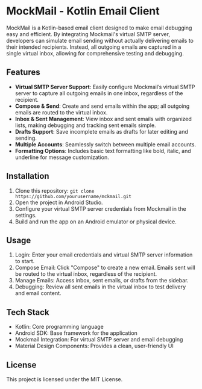 # MockMail - Kotlin Email Client

MockMail is a Kotlin-based email client designed to make email debugging easy and efficient. By integrating Mockmail's virtual SMTP server, developers can simulate email sending without actually delivering emails to their intended recipients. Instead, all outgoing emails are captured in a single virtual inbox, allowing for comprehensive testing and debugging.

## Features
- **Virtual SMTP Server Support**: Easily configure Mockmail’s virtual SMTP server to capture all outgoing emails in one inbox, regardless of the recipient.
- **Compose & Send**: Create and send emails within the app; all outgoing emails are routed to the virtual inbox.
- **Inbox & Sent Management**: View inbox and sent emails with organized lists, making debugging and tracking sent emails simple.
- **Drafts Support**: Save incomplete emails as drafts for later editing and sending.
- **Multiple Accounts**: Seamlessly switch between multiple email accounts.
- **Formatting Options**: Includes basic text formatting like bold, italic, and underline for message customization.

## Installation
1. Clone this repository:
   ```git clone https://github.com/yourusername/mckmail.git ```
2. Open the project in Android Studio.
3. Configure your virtual SMTP server credentials from Mockmail in the settings.
4. Build and run the app on an Android emulator or physical device.

## Usage
1. Login: Enter your email credentials and virtual SMTP server information to start.
2. Compose Email: Click "Compose" to create a new email. Emails sent will be routed to the virtual inbox, regardless of the recipient.
3. Manage Emails: Access inbox, sent emails, or drafts from the sidebar.
4. Debugging: Review all sent emails in the virtual inbox to test delivery and email content.
   
## Tech Stack
- Kotlin: Core programming language
- Android SDK: Base framework for the application
- Mockmail Integration: For virtual SMTP server and email debugging
- Material Design Components: Provides a clean, user-friendly UI
  
## License
This project is licensed under the MIT License.
